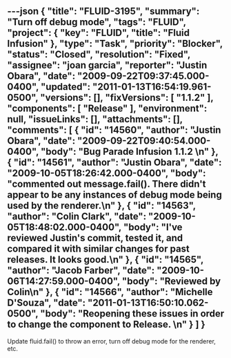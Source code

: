 ---json
{
  "title": "FLUID-3195",
  "summary": "Turn off debug mode",
  "tags": "FLUID",
  "project": {
    "key": "FLUID",
    "title": "Fluid Infusion"
  },
  "type": "Task",
  "priority": "Blocker",
  "status": "Closed",
  "resolution": "Fixed",
  "assignee": "joan garcia",
  "reporter": "Justin Obara",
  "date": "2009-09-22T09:37:45.000-0400",
  "updated": "2011-01-13T16:54:19.961-0500",
  "versions": [],
  "fixVersions": [
    "1.1.2"
  ],
  "components": [
    "Release"
  ],
  "environment": null,
  "issueLinks": [],
  "attachments": [],
  "comments": [
    {
      "id": "14560",
      "author": "Justin Obara",
      "date": "2009-09-22T09:40:54.000-0400",
      "body": "Bug Parade Infusion 1.1.2&#x20;\n"
    },
    {
      "id": "14561",
      "author": "Justin Obara",
      "date": "2009-10-05T18:26:42.000-0400",
      "body": "commented out message.fail(). There didn't appear to be any instances of debug mode being used by the renderer.\n"
    },
    {
      "id": "14563",
      "author": "Colin Clark",
      "date": "2009-10-05T18:48:02.000-0400",
      "body": "I've reviewed Justin's commit, tested it, and compared it with similar changes for past releases. It looks good.\n"
    },
    {
      "id": "14565",
      "author": "Jacob Farber",
      "date": "2009-10-06T14:27:59.000-0400",
      "body": "Reviewed by Colin\n"
    },
    {
      "id": "14566",
      "author": "Michelle D'Souza",
      "date": "2011-01-13T16:50:10.062-0500",
      "body": "Reopening these issues in order to change the component to Release.&#x20;\n"
    }
  ]
}
---
Update fluid.fail() to throw an error, turn off debug mode for the renderer, etc.&#x20;

        